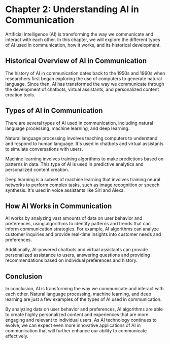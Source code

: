 Chapter 2: Understanding AI in Communication
============================================

Artificial Intelligence (AI) is transforming the way we communicate and interact with each other. In this chapter, we will explore the different types of AI used in communication, how it works, and its historical development.

Historical Overview of AI in Communication
------------------------------------------

The history of AI in communication dates back to the 1950s and 1960s when researchers first began exploring the use of computers to generate natural language. Since then, AI has transformed the way we communicate through the development of chatbots, virtual assistants, and personalized content creation tools.

Types of AI in Communication
----------------------------

There are several types of AI used in communication, including natural language processing, machine learning, and deep learning.

Natural language processing involves teaching computers to understand and respond to human language. It's used in chatbots and virtual assistants to simulate conversations with users.

Machine learning involves training algorithms to make predictions based on patterns in data. This type of AI is used in predictive analytics and personalized content creation.

Deep learning is a subset of machine learning that involves training neural networks to perform complex tasks, such as image recognition or speech synthesis. It's used in voice assistants like Siri and Alexa.

How AI Works in Communication
-----------------------------

AI works by analyzing vast amounts of data on user behavior and preferences, using algorithms to identify patterns and trends that can inform communication strategies. For example, AI algorithms can analyze customer inquiries and provide real-time insights into customer needs and preferences.

Additionally, AI-powered chatbots and virtual assistants can provide personalized assistance to users, answering questions and providing recommendations based on individual preferences and history.

Conclusion
----------

In conclusion, AI is transforming the way we communicate and interact with each other. Natural language processing, machine learning, and deep learning are just a few examples of the types of AI used in communication.

By analyzing data on user behavior and preferences, AI algorithms are able to create highly personalized content and experiences that are more engaging and relevant to individual users. As AI technology continues to evolve, we can expect even more innovative applications of AI in communication that will further enhance our ability to communicate effectively.
